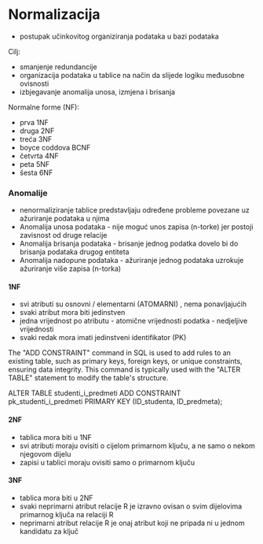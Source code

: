 # Normalizacija

- postupak učinkovitog organiziranja podataka u bazi podataka

Cilj:
- smanjenje redundancije
- organizacija podataka u tablice na način da slijede logiku međusobne ovisnosti
- izbjegavanje anomalija unosa, izmjena i brisanja

Normalne forme (NF):
- prva 1NF
- druga 2NF
- treća 3NF
- boyce coddova BCNF
- četvrta 4NF
- peta 5NF
- šesta 6NF

### Anomalije
- nenormaliziranje tablice predstavljaju određene probleme povezane uz ažuriranje podataka u njima
- Anomalija unosa podataka - nije moguć unos zapisa (n-torke) jer postoji zavisnost od druge relacije
- Anomalija brisanja podataka - brisanje jednog podatka dovelo bi do brisanja podataka drugog entiteta
- Anomalija nadopune podataka - ažuriranje jednog podataka uzrokuje ažuriranje više zapisa (n-torka)

#### 1NF
- svi atributi su osnovni / elementarni (ATOMARNI) , nema ponavljajućih
- svaki atribut mora biti jedinstven
- jedna vrijednost po atributu - atomične vrijednosti podatka - nedjeljive vrijednosti
- svaki redak mora imati jedinstveni identifikator (PK)



The "ADD CONSTRAINT" command in SQL is used to add rules to an existing table, such as primary keys, foreign keys, or unique constraints, 
ensuring data integrity. This command is typically used with the "ALTER TABLE" statement to modify the table's structure.

ALTER TABLE studenti_i_predmeti ADD CONSTRAINT
pk_studenti_i_predmeti PRIMARY KEY (ID_studenta, ID_predmeta);

#### 2NF
- tablica mora biti u 1NF
- svi atributi moraju ovisiti o cijelom primarnom ključu, a ne samo o nekom njegovom dijelu
- zapisi u tablici moraju ovisiti samo o primarnom ključu

#### 3NF

- tablica mora biti u 2NF
- svaki neprimarni atribut relacije R je izravno ovisan o svim dijelovima primarnog ključa na relaciji R
- neprimarni atribut relacije R je onaj atribut koji ne pripada ni u jednom kandidatu za ključ










